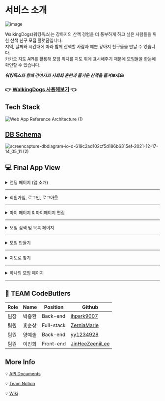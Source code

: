 # 서비스 소개
![image](https://cdn.discordapp.com/attachments/912245935197802554/912989802457100288/logo.png) <br>

WalkingDogs(워킹독스)는 강아지의 산책 경험을 더 풍부하게 하고 싶은 사람들을 위한 산책 친구 모집 플랫폼입니다.<br>
지역, 날짜와 시간대에 따라 함께 산책할 사람과 예쁜 강아지 친구들을 만날 수 있습니다.<br>
카카오 지도 API를 활용해 모임 위치를 지도 위에 표시해주기 때문에 모임들을 한눈에 확인할 수 있습니다.

**_워킹독스와 함께 강아지의 사회화 훈련과 즐거운 산책을 즐겨보세요!_**

### 👉 [WalkingDogs 사용해보기](https://walkingdogs.link/) 👈

## Tech Stack
![Web App Reference Architecture (1)](https://user-images.githubusercontent.com/76935838/146517391-5c60a826-26e9-4808-b38b-7f42bdfec2a6.png)

## [DB Schema](https://dbdiagram.io/d/619c2ad102cf5d186b6315ef)
![screencapture-dbdiagram-io-d-619c2ad102cf5d186b6315ef-2021-12-17-14_05_11 (2)](https://user-images.githubusercontent.com/71960647/146492109-25c05586-fc23-41f3-a588-6b870ad460d3.png)



## 💻 Final App View
<details>
<summary>랜딩 페이지 (앱 소개)</summary>
<div markdown="1">
  <img src='https://user-images.githubusercontent.com/71960647/146718520-67b6d05f-222c-44cf-a347-6b30f8efd54d.gif'/>

</div>
</details>

---

<details>
<summary>회원가입, 로그인, 로그아웃</summary>
<div markdown="1">       
  <img src="https://cdn.discordapp.com/attachments/913024312733204493/922364191577346068/c8467cef7bc79555.gif"/>
  <img src="https://cdn.discordapp.com/attachments/913024312733204493/922364192193904660/06c17326070a1d84.gif"/>
  <img src="https://cdn.discordapp.com/attachments/913024312733204493/922364191917088798/7dbcdeb59b94acb3.gif"/>
  <img src="https://cdn.discordapp.com/attachments/913024312733204493/922364192474947604/978b664256d6cd77.gif"/>
  <img src="https://cdn.discordapp.com/attachments/913024312733204493/922364191292145674/4ae3f9e60bc21479.gif"/>
</div>
</details>

---

<details>
<summary>마이 페이지 & 마이페이지 편집</summary>
<div markdown="1">       
  <img src='https://user-images.githubusercontent.com/71960647/146718698-a68b91e5-2f7a-4546-94a8-c12ee2719ef1.gif'/>  
  <img src='https://user-images.githubusercontent.com/71960647/146718778-d3152476-c0cc-49bc-a19e-1b3e953056c0.gif'/>  
  <img src='https://user-images.githubusercontent.com/71960647/146718857-c0f3dd28-0f18-45af-8ef2-6ba64f183e6e.gif'/>
</div>
</details>

---

<details>
<summary>모임 검색 및 목록 페이지</summary>
<div markdown="1">       
  <img src="https://cdn.discordapp.com/attachments/913024312733204493/922364193141825586/7925857ccbf8da28.gif"/>
</div>
</details>

---

<details>
<summary>모임 만들기</summary>
<div markdown="1">       
  <img src="https://user-images.githubusercontent.com/81749794/146720867-c90d1f04-6f56-46f2-b0fc-6201e36500a5.gif"/>
</div>
</details>

---

<details>
<summary>지도로 찾기</summary>
<div markdown="1">
  <img src='https://user-images.githubusercontent.com/71960647/146718959-4e4fd7ee-1adf-42ac-908f-9685879da2ad.gif'/>
</div>
</details>

---

<details>
<summary>하나의 모임 페이지</summary>
<div markdown="1">       
  <img src="https://user-images.githubusercontent.com/81749794/146720958-dab21efd-1dfc-4911-83b5-a62015324400.gif"/>
</div>
</details>

---

## 🐶 TEAM CodeButlers
|Role|Name|Position|Github|
|----|----|--------|------|
|팀장|박종환|Back-end|[jhpark9007](https://github.com/jhpark9007)|
|팀원|홍순상|Full-stack|[ZerniaMarle](https://github.com/ZerniaMarle)|
|팀원|양예솔|Back-end|[yy1234928](https://github.com/yy1234928)|
|팀원|이진희|Front-end|[JinHeeZeeniiLee](https://github.com/JinHeeZeeniiLee)|

## More Info
💡 [API Documents](https://0402abcd.gitbook.io/walkingdogs-api/reference/api-reference)

💡 [Team Notion](https://circular-stitch-570.notion.site/CodeButlers-WalkingDogs-8e1788a6fe494819b61950c82709ced0)

💡 [Wiki](https://github.com/codestates/WalkingDogs/wiki)
